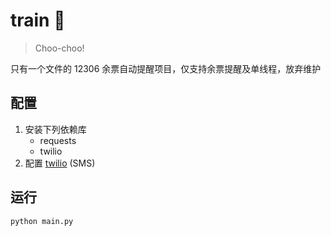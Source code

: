 # train :train2:
> Choo-choo!

只有一个文件的 12306 余票自动提醒项目，仅支持余票提醒及单线程，放弃维护

## 配置
1. 安装下列依赖库
    - requests
    - twilio
2. 配置 [twilio](https://www.twilio.com) (SMS)
## 运行
```
python main.py
```